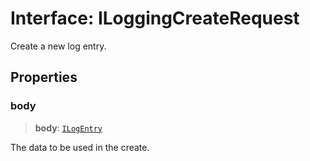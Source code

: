 # Interface: ILoggingCreateRequest

Create a new log entry.

## Properties

### body

> **body**: [`ILogEntry`](ILogEntry.md)

The data to be used in the create.
